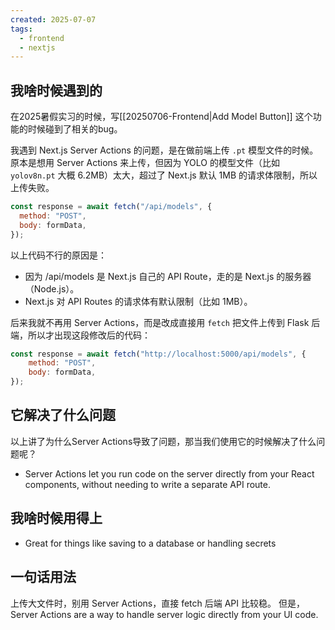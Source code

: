```yaml
---
created: 2025-07-07
tags:
  - frontend
  - nextjs
---
```

## 我啥时候遇到的

在2025暑假实习的时候，写[[20250706-Frontend|Add Model Button]] 这个功能的时候碰到了相关的bug。

我遇到 Next.js Server Actions 的问题，是在做前端上传 `.pt` 模型文件的时候。原本是想用 Server Actions 来上传，但因为 YOLO 的模型文件（比如 `yolov8n.pt` 大概 6.2MB）太大，超过了 Next.js 默认 1MB 的请求体限制，所以上传失败。

```js
const response = await fetch("/api/models", {
  method: "POST",
  body: formData,
});
```

以上代码不行的原因是：
- 因为 /api/models 是 Next.js 自己的 API Route，走的是 Next.js 的服务器（Node.js）。  
- Next.js 对 API Routes 的请求体有默认限制（比如 1MB）。

后来我就不再用 Server Actions，而是改成直接用 `fetch` 把文件上传到 Flask 后端，所以才出现这段修改后的代码：

```js
const response = await fetch("http://localhost:5000/api/models", {   
	method: "POST",   
	body: formData, 
});
```
## 它解决了什么问题

以上讲了为什么Server Actions导致了问题，那当我们使用它的时候解决了什么问题呢？
- Server Actions let you run code on the server directly from your React components, without needing to write a separate API route.

## 我啥时候用得上

- Great for things like saving to a database or handling secrets

## 一句话用法

上传大文件时，别用 Server Actions，直接 fetch 后端 API 比较稳。
但是，Server Actions are a way to handle server logic directly from your UI code.

